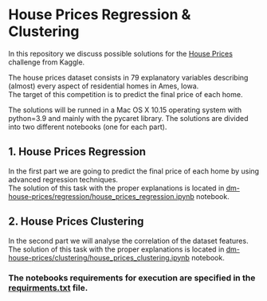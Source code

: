 # House Prices Regression & Clustering

In this repository we discuss possible solutions for the <a href="https://www.kaggle.com/c/house-prices-advanced-regression-techniques/overview/description" target="_blank">House Prices</a> challenge from Kaggle. <br>

The house prices dataset consists in 79 explanatory variables describing (almost) every aspect of residential homes in Ames, Iowa. <br>
The target of this competition is to predict the final price of each home.

The solutions will be runned in a Mac OS X 10.15 operating system with python=3.9 and mainly with the pycaret library.
The solutions are divided into two different notebooks (one for each part). <br>


## 1. House Prices Regression
In the first part we are going to predict the final price of each home by using advanced regression techniques. <br>
The solution of this task with the proper explanations is located in <a href="https://github.com/aldotopciu/dm-house-prices/blob/main/regression/house_prices_regression.ipynb">dm-house-prices/regression/house_prices_regression.ipynb</a> notebook.

## 2. House Prices Clustering
In the second part we will analyse the correlation of the dataset features.
The solution of this task with the proper explanations is located in <a href="https://github.com/aldotopciu/dm-house-prices/blob/main/clustering/house_prices_clustering.ipynb">dm-house-prices/clustering/house_prices_clustering.ipynb</a> notebook.


### The notebooks requirements for execution are specified in the <a href="https://github.com/aldotopciu/dm-house-prices/blob/main/requirements.txt">requirments.txt</a> file.